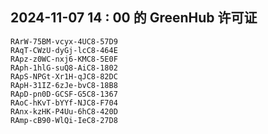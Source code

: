 ## 2024-11-07 14 : 00 的 GreenHub 许可证
```
RArW-75BM-vcyx-4UC8-57D9
RAqT-CWzU-dyGj-lcC8-464E
RApz-z0WC-nxj6-KMC8-5E0F
RAph-1hlG-suQ8-AiC8-1802
RApS-NPGt-Xr1H-qJC8-82DC
RApH-31IZ-6zJe-bvC8-18B8
RApD-pn0D-GCSF-G5C8-1367
RAoC-hKvT-bYYf-NJC8-F704
RAnx-kzHK-P4Uu-6hC8-420D
RAmp-cB90-WlQi-IeC8-27D8
```
